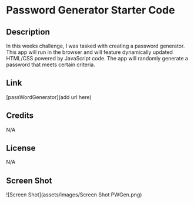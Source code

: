 # Password Generator Starter Code

## Description
In this weeks challenge, I was tasked with creating a password generator. This app will run in the browser and will feature dynamically updated HTML/CSS powered by JavaScript code. The app will randomly generate a password that meets certain criteria.
## Link

[passWordGenerator](add url here)

## Credits

N/A

## License

N/A

## Screen Shot

![Screen Shot](assets/images/Screen Shot PWGen.png)
